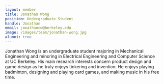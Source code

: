 ```yaml
---
layout: member
title: Jonathan Wong
position: Undergraduate Student
handle: Jonathan
email: jonathancw@berkeley.edu
image: /images/team/jonathan-wong.jpg
alumni: true
---
```


Jonathan Wong is an undergraduate student majoring in Mechanical Engineering and minoring in Electrical Engineering and Computer Science at UC Berkeley.  His main research interests concern product design and game design as he truly enjoys tinkering and invention.  He enjoys playing badminton, designing and playing card games, and making music in his free time.
